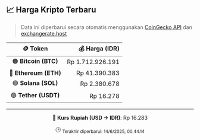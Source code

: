 

<!-- HARGA_KRIPTO -->
## 📈 Harga Kripto Terbaru

> Data ini diperbarui secara otomatis menggunakan [CoinGecko API](https://www.coingecko.com/) dan [exchangerate.host](https://exchangerate.host/)

<div align="center">

| 🪙 Token | 💰 Harga (IDR) |
|:------:|---------------:|
| 🟠 **Bitcoin (BTC)**   | Rp 1.712.926.191 |
| 🔵 **Ethereum (ETH)**  | Rp 41.390.383 |
| 🟣 **Solana (SOL)**    | Rp 2.380.678 |
| 🟢 **Tether (USDT)**   | Rp 16.278 |

---

💱 **Kurs Rupiah (USD → IDR)**: Rp 16.283

🕒 <sub>Terakhir diperbarui: 14/6/2025, 00.44.14</sub>

</div>
<!-- /HARGA_KRIPTO -->